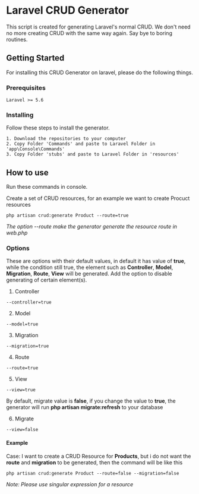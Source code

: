 # Laravel CRUD Generator

This script is created for generating Laravel's normal CRUD.
We don't need no more creating CRUD with the same way again. 
Say bye to boring routines.

## Getting Started
For installing this CRUD Generator on laravel, please do the following things.

### Prerequisites
```
Laravel >= 5.6
```

### Installing
Follow these steps to install the generator.
```
1. Download the repositories to your computer
2. Copy Folder 'Commands' and paste to Laravel Folder in 'app\Console\Commands'
3. Copy Folder 'stubs' and paste to Laravel Folder in 'resources'
```

## How to use
Run these commands in console.

Create a set of CRUD resources, for an example we want to create Procuct resources
```
php artisan crud:generate Product --route=true
```
*The option --route make the generator generate the resource route in web.php*

### Options
These are options with their default values, in default it has value of <b>true</b>, while the condition still true, the element such as <b>Controller</b>, <b>Model</b>, <b>Migration</b>, <b>Route</b>, <b>View</b> will be generated. Add the option to disable generating of certain element(s).

1. Controller
```
--controller=true
```

2. Model
```
--model=true
```

3. Migration
```
--migration=true
```

4. Route
```
--route=true
```

5. View
```
--view=true
```

By default, migrate value is <b>false</b>, if you change the value to <b>true</b>, the generator will run <b>php artisan migrate:refresh</b> to your database

6. Migrate
```
--view=false
```

#### Example
Case: I want to create a CRUD Resource for <b>Products</b>, but i do not want the <b>route</b> and <b>migration</b> to be generated, then the command will be like this

```
php artisan crud:generate Product --route=false --migration=false
```

*Note: Please use singular expression for a resource*
